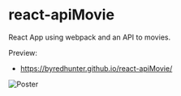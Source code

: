 # react-apiMovie
React App using webpack and an API to movies.

Preview:

- https://byredhunter.github.io/react-apiMovie/

![Poster](https://repository-images.githubusercontent.com/282105888/d5a9fb80-cd31-11ea-8606-ccbdc763a5b2)

